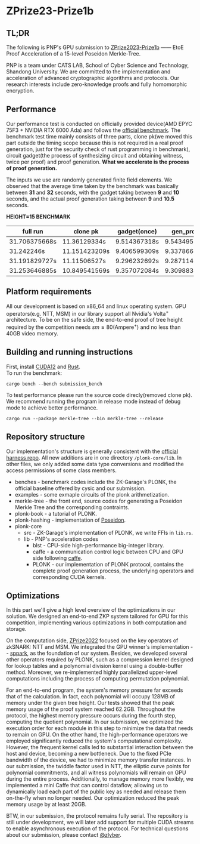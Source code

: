 # ZPrize23-Prize1b
## TL;DR
The following is PNP's GPU submission to [ZPrize2023-Prize1b](https://github.com/cysic-labs/ZPrize-23-Prize1/tree/main/Prize%201B) —— EtoE Proof Acceleration of a 15-level Poseidon Merkle-Tree.  

PNP is a team under CATS LAB, School of Cyber Science and Technology, Shandong University. We are committed to the implementation and acceleration of advanced cryptographic algorithms and protocols. Our research interests include zero-knowledge proofs and fully homomorphic encryption.

## Performance
Our performance test is conducted on officially provided device(AMD EPYC 75F3 + NVIDIA RTX 6000 Ada) and follows the [official benchmark](https://github.com/cysic-labs/ZPrize-23-Prize1/blob/main/Prize%201B/benches/zprize_bench.rs). The benchmark test time mainly consists of three parts, clone pk(we moved this part outside the timing scope because this is not required in a real proof generation, just for the security check of rust programming in benchmark), circuit gadget(the process of synthesizing circuit and obtaining witness, twice per proof) and proof generation. **What we accelerate is the process of proof generation.**  

The inputs we use are randomly generated finite field elements. We observed that the average time taken by the benchmark was basically between **31** and **32** seconds, with the gadget taking between **9** and **10** seconds, and the actual proof generation taking between **9** and **10.5** seconds.  

**HEIGHT=15 BENCHMARK**  

| full run     |clone pk | gadget(once)     | gen_proof     |
| ------- | ------- | ------- |------- |
| 31.706375668s | 11.36129334s | 9.514367318s   | 9.543495451s   |
| 31.242246s | 11.151423209s | 9.406599309s   | 9.337866544s   |
| 31.191829727s  | 11.11506527s | 9.296232692s   | 9.287114947s   |
| 31.253646885s  | 10.849541569s | 9.357072084s   | 9.309883876s   |
## Platform requirements
All our development is based on x86_64 and linux operating system. GPU operators(e.g. NTT, MSM) in our library support all Nvidia's Volta<sup>+</sup> architecture. To be on the safe side, the end-to-end proof of tree height required by the competition needs $sm \geq 80$(Ampere<sup>+</sup>) and no less than 40GB video memory.  
## Building and running instructions
First, install [CUDA12](https://developer.nvidia.com/cuda-toolkit-archive) and [Rust](https://www.rust-lang.org/tools/install).  
To run the benchmark: 

```cargo bench --bench submission_bench```   

To test performance please run the source code direcly(removed clone pk). We recommend running the program in release mode instead of debug mode to achieve better performance.  

```cargo run --package merkle-tree --bin merkle-tree --release``` 

## Repository structure
Our implementation's structure is generally consistent with the [official harness repo](https://github.com/cysic-labs/ZPrize-23-Prize1/tree/main/Prize%201B). All new additions are in one directory `/plonk-core/lib`. In other files, we only added some data type conversions and modified the access permissions of some class members. 
* benches - benchmark codes include the ZK-Garage's PLONK, the official baseline offered by cysic and our submission.
* examples - some exmaple circuits of the plonk arithmetization.
* merkle-tree - the front end, source codes for generating a Poseidon Merkle Tree and the corresponding contraints.
* plonk-book - a tutorial of PLONK.
* plonk-hashing - implementation of [Poseidon](https://eprint.iacr.org/2019/458.pdf).
* plonk-core
  * src - ZK-Garage's implementation of PLONK, we write FFIs in `lib.rs`.
  * lib - PNP's acceleration codes
    * blst -  CPU-side high-performance big-integer library.
    * caffe - a communication control logic between CPU and GPU side following [caffe](http://caffe.berkeleyvision.org/).
    * PLONK - our implementation of PLONK protocol, contains the complete proof generation process, the underlying operators and corresponding CUDA kernels.
   
## Optimizations 
In this part we'll give a high level overview of the optimizations in our solution. We designed an end-to-end ZKP system tailored for GPU for this competition, implementing various optimizations in both computation and storage.   

On the computation side, [ZPrize2022](https://www.zprize.io/blog/zprize-retrospective) focused on the key operators of zkSNARK: NTT and MSM. We integrated the GPU winner's implementation -- [sppark](https://github.com/supranational/sppark), as the foundation of our system. Besides, we developed several other operators required by PLONK, such as a compression kernel designed for lookup tables and a polynomial division kernel using a double-buffer method. Moreover, we re-implemented highly parallelized upper-level computations including the process of computing permutation polynomial.  

For an end-to-end program, the system's memory pressure far exceeds that of the calculation. In fact, each polynomial will occupy 128MB of memory under the given tree height. Our tests showed that the peak memory usage of the proof system reached 62.2GB. Throughout the protocol, the highest memory pressure occurs during the fourth step, computing the quotient polynomial. In our submission, we optimized the execution order for each module in this step to minimize the data that needs to remain on GPU. On the other hand, the high-performance operators we employed significantly reduced the system's computational complexity. However, the frequent kernel calls led to substantial interaction between the host and device, becoming a new bottleneck. Due to the fixed PCIe bandwidth of the device, we had to minimize memory transfer instances. In our submission, the twiddle factor used in NTT, the elliptic curve points for polynomial commitments, and all witness polynomials will remain on GPU during the entire process. Additionally, to manage memory more flexibly, we implemented a mini Caffe that can control dataflow, allowing us to dynamically load each part of the public key as needed and release them on-the-fly when no longer needed. Our optimization reduced the peak memory usage by at least 20GB.  

BTW, in our submission, the protocol remains fully serial. The repository is still under development, we will later add support for multiple CUDA streams to enable asynchronous execution of the protocol. For technical questions about our submission, please contact [@zlyber](https://github.com/zlyber).

